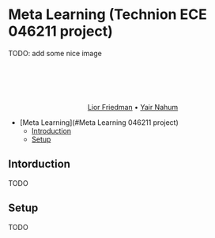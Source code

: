 # Meta Learning (Technion ECE 046211 project)
  TODO: add some nice image
<h1 align="center">
  <br>
<!--
  <img src="" height="200">
-->
</h1>

<p align="center">
<a href="https://github.com/lioritan">Lior Friedman</a> •
<a href="https://github.com/ynahum">Yair Nahum</a> 
</p>


- [Meta Learning](#Meta Learning 046211 project)
  * [Introduction](#intorduction)
  * [Setup](#setup)
    
## Intorduction
TODO
## Setup
TODO